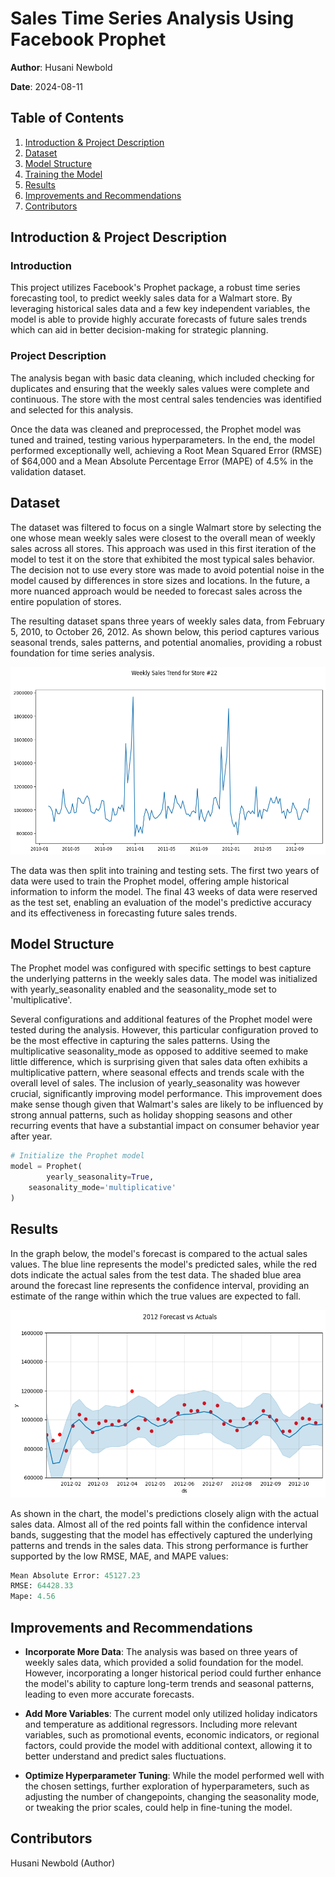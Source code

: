 # Sales Time Series Analysis Using Facebook Prophet

**Author**: Husani Newbold

**Date**: 2024-08-11

## Table of Contents
1. [Introduction & Project Description](#introduction--project-description)
2. [Dataset](#dataset)
3. [Model Structure](#model-structure)
4. [Training the Model](#training-the-model)
5. [Results](#results)
6. [Improvements and Recommendations](#improvements-and-recommendations)
7. [Contributors](#contributors)

## Introduction & Project Description

### Introduction
This project utilizes Facebook's Prophet package, a robust time series forecasting tool, to predict weekly sales data for a Walmart store. By leveraging historical sales data and a few key independent variables, the model is able to provide highly accurate forecasts of future sales trends which can aid in better decision-making for strategic planning.

### Project Description
The analysis began with basic data cleaning, which included checking for duplicates and ensuring that the weekly sales values were complete and continuous. The store with the most central sales tendencies was identified and selected for this analysis.

Once the data was cleaned and preprocessed, the Prophet model was tuned and trained, testing various hyperparameters. In the end, the model performed exceptionally well, achieving a Root Mean Squared Error (RMSE) of $64,000 and a Mean Absolute Percentage Error (MAPE) of 4.5% in the validation dataset.

## Dataset
The dataset was filtered to focus on a single Walmart store by selecting the one whose mean weekly sales were closest to the overall mean of weekly sales across all stores. This approach was used in this first iteration of the model to test it on the store that exhibited the most typical sales behavior. The decision not to use every store was made to avoid potential noise in the model caused by differences in store sizes and locations. In the future, a more nuanced approach would be needed to forecast sales across the entire population of stores.

The resulting dataset spans three years of weekly sales data, from February 5, 2010, to October 26, 2012. As shown below, this period captures various seasonal trends, sales patterns, and potential anomalies, providing a robust foundation for time series analysis.

<img src="Weekly Sales store 22.png" alt="ANN" width="600" height="300">

The data was then split into training and testing sets. The first two years of data were used to train the Prophet model, offering ample historical information to inform the model. The final 43 weeks of data were reserved as the test set, enabling an evaluation of the model's predictive accuracy and its effectiveness in forecasting future sales trends.

## Model Structure
The Prophet model was configured with specific settings to best capture the underlying patterns in the weekly sales data. The model was initialized with yearly_seasonality enabled and the seasonality_mode set to 'multiplicative'.

Several configurations and additional features of the Prophet model were tested during the analysis. However, this particular configuration proved to be the most effective in capturing the sales patterns. Using the multiplicative seasonality_mode as opposed to additive seemed to make little difference, which is surprising given that sales data often exhibits a multiplicative pattern, where seasonal effects and trends scale with the overall level of sales. The inclusion of yearly_seasonality was however crucial, significantly improving model performance. This improvement does make sense though given that Walmart's sales are likely to be influenced by strong annual patterns, such as holiday shopping seasons and other recurring events that have a substantial impact on consumer behavior year after year.

```python
# Initialize the Prophet model
model = Prophet(
        yearly_seasonality=True, 
    seasonality_mode='multiplicative'
)
```

## Results

In the graph below, the model's forecast is compared to the actual sales values. The blue line represents the model's predicted sales, while the red dots indicate the actual sales from the test data. The shaded blue area around the forecast line represents the confidence interval, providing an estimate of the range within which the true values are expected to fall.

<img src="2012 forecast vs actuals .png" alt="ANN" width="600" height="300">

As shown in the chart, the model's predictions closely align with the actual sales data. Almost all of the red points fall within the confidence interval bands, suggesting that the model has effectively captured the underlying patterns and trends in the sales data. This strong performance is further supported by the low RMSE, MAE, and MAPE values:

```python
Mean Absolute Error: 45127.23
RMSE: 64428.33
Mape: 4.56
```

## Improvements and Recommendations
- **Incorporate More Data**: The analysis was based on three years of weekly sales data, which provided a solid foundation for the model. However, incorporating a longer historical period could further enhance the model's ability to capture long-term trends and seasonal patterns, leading to even more accurate forecasts.

- **Add More Variables**: The current model only utilized holiday indicators and temperature as additional regressors. Including more relevant variables, such as promotional events, economic indicators, or regional factors, could provide the model with additional context, allowing it to better understand and predict sales fluctuations.

- **Optimize Hyperparameter Tuning**: While the model performed well with the chosen settings, further exploration of hyperparameters, such as adjusting the number of changepoints, changing the seasonality mode, or tweaking the prior scales, could help in fine-tuning the model.

## Contributors
Husani Newbold (Author)



